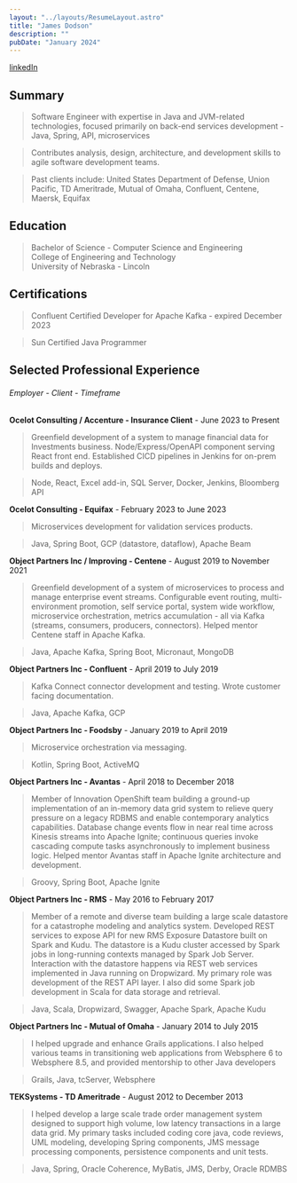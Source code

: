 ```yaml
---
layout: "../layouts/ResumeLayout.astro"
title: "James Dodson"
description: ""
pubDate: "January 2024"
---
```


[linkedIn](https://www.linkedin.com/in/jamesdodson/)

## Summary

> Software Engineer with expertise in Java and JVM-related technologies, focused primarily on back-end services development - Java, Spring, API, microservices

> Contributes analysis, design, architecture, and development skills to agile software development teams. 

> Past clients include: United States Department of Defense, Union Pacific, TD Ameritrade, Mutual of Omaha, Confluent, Centene, Maersk, Equifax


## Education

> Bachelor of Science - Computer Science and Engineering<br/>College of Engineering and Technology<br/>University of Nebraska - Lincoln

## Certifications

> Confluent Certified Developer for Apache Kafka - expired December 2023

> Sun Certified Java Programmer

## Selected Professional Experience 
###### Employer - Client - Timeframe

**Ocelot Consulting / Accenture - Insurance Client** - June 2023 to Present

> Greenfield development of a system to manage financial data for Investments business. 
Node/Express/OpenAPI component serving React front end.
Established CICD pipelines in Jenkins for on-prem builds and deploys.

> Node, React, Excel add-in, SQL Server, Docker, Jenkins, Bloomberg API

**Ocelot Consulting - Equifax** - February 2023 to June 2023

> Microservices development for validation services products.

> Java, Spring Boot, GCP (datastore, dataflow), Apache Beam

**Object Partners Inc / Improving - Centene** - August 2019 to November 2021

> Greenfield development of a system of microservices to process and manage enterprise event streams. 
Configurable event routing, multi-environment promotion, self service portal, system wide workflow, 
microservice orchestration, metrics accumulation - all via Kafka (streams, consumers, producers, connectors). 
Helped mentor Centene staff in Apache Kafka.

> Java, Apache Kafka, Spring Boot, Micronaut, MongoDB

**Object Partners Inc - Confluent** - April 2019 to July 2019

> Kafka Connect connector development and testing. Wrote customer facing documentation.

> Java, Apache Kafka, GCP

**Object Partners Inc - Foodsby** - January 2019 to April 2019

> Microservice orchestration via messaging.

> Kotlin, Spring Boot, ActiveMQ

**Object Partners Inc - Avantas** - April 2018 to December 2018

> Member of Innovation OpenShift team building a ground-up implementation of an in-memory data grid system to 
relieve query pressure on a legacy RDBMS and enable contemporary analytics capabilities. Database change events 
flow in near real time across Kinesis streams into Apache Ignite; continuous queries invoke cascading compute tasks 
asynchronously to implement business logic. Helped mentor Avantas staff in Apache Ignite architecture and development.

> Groovy, Spring Boot, Apache Ignite

**Object Partners Inc - RMS** - May 2016 to February 2017

> Member of a remote and diverse team building a large scale datastore for a catastrophe modeling and analytics system. 
Developed REST services to expose API for new RMS Exposure Datastore built on Spark and Kudu. 
The datastore is a Kudu cluster accessed by Spark jobs in long-running contexts managed by Spark Job Server. 
Interaction with the datastore happens via REST web services implemented in Java running on Dropwizard. 
My primary role was development of the REST API layer. I also did some Spark job development in Scala for data storage and retrieval.

> Java, Scala, Dropwizard, Swagger, Apache Spark, Apache Kudu

**Object Partners Inc - Mutual of Omaha** - January 2014 to July 2015

> I helped upgrade and enhance Grails applications.  I also helped various teams in transitioning web applications from Websphere 6 
to Websphere 8.5, and provided mentorship to other Java developers

> Grails, Java, tcServer, Websphere

**TEKSystems - TD Ameritrade** - August 2012 to December 2013

> I helped develop a large scale trade order management system designed to support high volume, low latency transactions 
in a large data grid.  My primary tasks included coding core java, code reviews, UML modeling, developing Spring components, 
JMS message processing components, persistence components and unit tests.

> Java, Spring, Oracle Coherence, MyBatis, JMS, Derby, Oracle RDMBS
